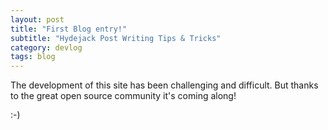 ```yaml
---
layout: post
title: "First Blog entry!"
subtitle: "Hydejack Post Writing Tips & Tricks"
category: devlog
tags: blog
---
```

The development of this site has been challenging and difficult. But thanks to the great open source
community it's coming along!

[Kramdown Syntax]: https://kramdown.gettalong.org/syntax.html
[Hydejack Writing]: https://hydejack.com/docs/writing/

<!--more-->

:-)
